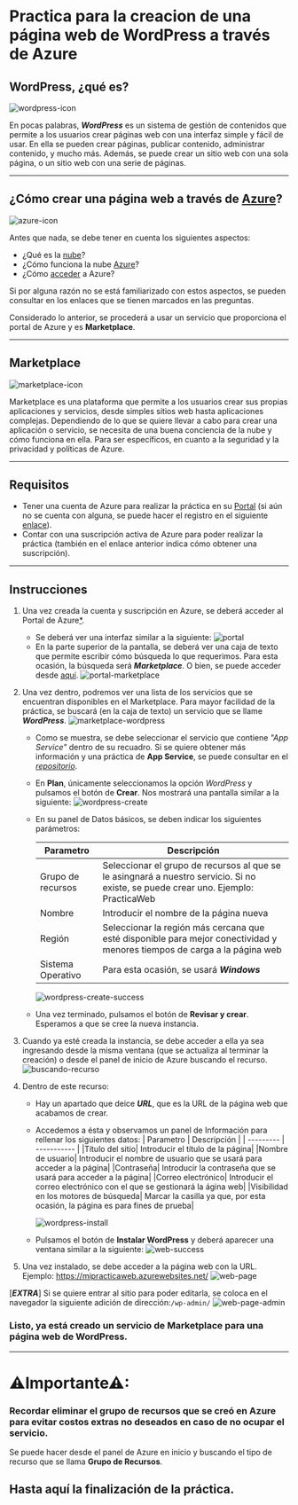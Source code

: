 # Practica para la creacion de una página web de WordPress a través de Azure

## WordPress, ¿qué es?

![wordpress-icon](https://github.com/JohnNadja/Practica-Creacion-Pagina-WordPress/blob/main/images/wordpress-icon.png)

En pocas palabras, ***WordPress*** es un sistema de gestión de contenidos que permite a los usuarios crear páginas web con una interfaz simple y fácil de usar. En ella se pueden crear páginas, publicar contenido, administrar contenido, y mucho más. Además, se puede crear un sitio web con una sola página, o un sitio web con una serie de páginas. 

----
## ¿Cómo crear una página web a través de [Azure](https://azure.microsoft.com/en-us/)?

![azure-icon](https://github.com/JohnNadja/Practica-Creacion-Pagina-WordPress/blob/main/images/microsoft-azure-icon.png)

Antes que nada, se debe tener en cuenta los siguientes aspectos:
- ¿Qué es la [nube](https://azure.microsoft.com/en-us/overview/what-is-the-cloud/)?
- ¿Cómo funciona la nube [Azure](https://docs.microsoft.com/en-us/azure/cloud-adoption-framework/get-started/what-is-azure)?
- ¿Cómo [acceder](https://azure.microsoft.com/es-mx/features/azure-portal/) a Azure?

Si por alguna razón no se está familiarizado con estos aspectos, se pueden consultar en los enlaces que se tienen marcados en las preguntas.

Considerado lo anterior, se procederá a usar un servicio que proporciona el portal de Azure y es **Marketplace**.

---
## Marketplace
![marketplace-icon](https://github.com/JohnNadja/Practica-Creacion-Pagina-WordPress/blob/main/images/store-marketplace.png)

Marketplace es una plataforma que permite a los usuarios crear sus propias aplicaciones y servicios, desde simples sitios web hasta aplicaciones complejas. Dependiendo de lo que se quiere llevar a cabo para crear una aplicación o servicio, se necesita de una buena conciencia de la nube y cómo funciona en ella. Para ser específicos, en cuanto a la seguridad y la privacidad y políticas de Azure.

---
## Requisitos
 - Tener una cuenta de Azure para realizar la práctica en su [Portal](https://portal.azure.com/#home) (si aún no se cuenta con alguna, se puede hacer el registro en el siguiente [enlace](https://azure.microsoft.com/es-mx/free/)).
 - Contar con una suscripción activa de Azure para poder realizar la práctica (también en el enlace anterior indica cómo obtener una suscripción).

---
## Instrucciones
1. Una vez creada la cuenta y suscripción en Azure, se deberá acceder al Portal de Azure[*](https://portal.azure.com/#home).
    - Se deberá ver una interfaz similar a la siguiente:
    ![portal](https://github.com/JohnNadja/Practica-Creacion-Pagina-WordPress/blob/main/images/portal.png)
    - En la parte superior de la pantalla, se deberá ver una  caja de texto que permite escribir cómo búsqueda lo que requerimos. Para esta ocasión, la búsqueda será ***Marketplace***. O bien, se puede acceder desde [aquí](https://portal.azure.com/#view/Microsoft_Azure_Marketplace/MarketplaceOffersBlade/selectedMenuItemId/home).
    ![portal-marketplace](https://github.com/JohnNadja/Practica-Creacion-Pagina-WordPress/blob/main/images/portal-marketplace.gif)
2. Una vez dentro, podremos ver una lista de los servicios que se encuentran disponibles en el Marketplace. Para mayor facilidad de la práctica, se buscará (en la caja de texto) un servicio que se llame ***WordPress***.
![marketplace-wordpress](https://github.com/JohnNadja/Practica-Creacion-Pagina-WordPress/blob/main/images/marketplace-wordpress.gif)
    - Como se muestra, se debe seleccionar el servicio que contiene *"App Service"* dentro de su recuadro. Si se quiere obtener más información y una práctica de **App Service**, se puede consultar en el [*repositorio*](https://github.com/JohnNadja/Practica-Azure-Functions).

    - En **Plan**, únicamente seleccionamos la opción *WordPress* y pulsamos el botón de **Crear**. Nos mostrará una pantalla similar a la siguiente:
    ![wordpress-create](https://github.com/JohnNadja/Practica-Creacion-Pagina-WordPress/blob/main/images/wordpress-create.gif)

    - En su panel de Datos básicos, se deben indicar los siguientes parámetros:
    
        | Parametro | Descripción |
        | --------- | ----------- |
        |Grupo de recursos|Seleccionar el grupo de recursos al que se le asingnará a nuestro servicio. Si no existe, se puede crear uno. Ejemplo: PracticaWeb|
        |Nombre|Introducir el nombre de la página nueva|
        |Región|Seleccionar la región más cercana que esté disponible para mejor conectividad y menores tiempos de carga a la página web|
        |Sistema Operativo|Para esta ocasión, se usará ***Windows***|
        
        ![wordpress-create-success](https://github.com/JohnNadja/Practica-Creacion-Pagina-WordPress/blob/main/images/wordpress-create-success.gif)
    
    - Una vez terminado, pulsamos el botón de **Revisar y crear**. Esperamos a que se cree la nueva instancia.

3. Cuando ya esté creada la instancia, se debe acceder a ella ya sea ingresando desde la misma ventana (que se actualiza al terminar la creación) o desde el panel de inicio de Azure buscando el recurso.
    ![buscando-recurso](https://github.com/JohnNadja/Practica-Creacion-Pagina-WordPress/blob/main/images/buscando-recurso.gif)
    
4. Dentro de este recurso:
    - Hay un apartado que deice ***URL***, que es la URL de la página web que acabamos de crear.
    - Accedemos a ésta y observamos un panel de Información para rellenar los siguientes datos:
        | Parametro | Descripción |
        | --------- | ----------- |
        |Título del sitio| Introducir el título de la página|
        |Nombre de usuario| Introducir el nombre de usuario que se usará para acceder a la página|
        |Contraseña| Introducir la contraseña que se usará para acceder a la página|
        |Correo electrónico| Introducir el correo electrónico con el que se gestionará la ágina web|
        |Visibilidad en los motores de búsqueda| Marcar la casilla ya que, por esta ocasión, la página es para fines de prueba|
        
        ![wordpress-install](https://github.com/JohnNadja/Practica-Creacion-Pagina-WordPress/blob/main/images/wordpress-install.gif)
    
    - Pulsamos el botón de **Instalar WordPress** y deberá aparecer una ventana similar a la siguiente:
    ![web-success](https://github.com/JohnNadja/Practica-Creacion-Pagina-WordPress/blob/main/images/web-success.png)

4. Una vez instalado, se debe acceder a la página web con la URL. Ejemplo: https://mipracticaweb.azurewebsites.net/
![web-page](https://github.com/JohnNadja/Practica-Creacion-Pagina-WordPress/blob/main/images/web-page.png)

[***EXTRA***]
Si se quiere entrar al sitio para poder editarla, se coloca en el navegador la siguiente adición de dirección:`/wp-admin/`
![web-page-admin](https://github.com/JohnNadja/Practica-Creacion-Pagina-WordPress/blob/main/images/web-page-admin.gif)

### Listo, ya está creado un servicio de Marketplace para una página web de WordPress.

----
# **⚠Importante⚠**: 
### Recordar eliminar el grupo de recursos que se creó en Azure para evitar costos extras no deseados en caso de no ocupar el servicio.
Se puede hacer desde el panel de Azure en inicio y buscando el tipo de recurso que se llama **Grupo de Recursos**.


## Hasta aquí la finalización de la práctica.